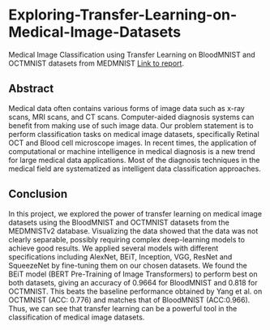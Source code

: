 # Exploring-Transfer-Learning-on-Medical-Image-Datasets
Medical Image Classification using Transfer Learning on BloodMNIST and OCTMNIST datasets from MEDMNIST
[Link to report](https://drive.google.com/file/d/1cHPCAxcbLZb6A9d1EaHQ0tQjKwOnptGr/view).

## Abstract
Medical data often contains various forms of image data such as x-ray scans, MRI scans, and CT scans. Computer-aided diagnosis systems can benefit from making use of such image data. Our problem statement is to perform classification tasks on medical image datasets, specifically Retinal OCT and Blood cell microscope images. In recent times, the application of computational or machine intelligence in medical diagnosis is a new trend for large medical data applications. Most of the diagnosis techniques in the medical field are systematized as intelligent data classification approaches.

## Conclusion
In this project, we explored the power of transfer learning on medical image datasets using the BloodMNIST and OCTMNIST datasets
from the MEDMNISTv2 database. Visualizing the data showed that the data was not clearly separable, possibly requiring complex
deep-learning models to achieve good results. We applied several models with different specifications including AlexNet, BEiT, Inception, VGG, ResNet and SqueezeNet by fine-tuning them on our chosen datasets. We found the BEiT model (BERT Pre-Training of Image Transformers) to perform best on both datasets, giving an accuracy of 0.9664 for BloodMNIST and 0.818 for OCTMNIST. This beats the baseline performance obtained by Yang et al. on
OCTMNIST (ACC: 0.776) and matches that of BloodMNIST (ACC:0.966). Thus, we can see that transfer learning can be a powerful tool in the classification of medical image datasets.
